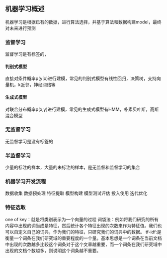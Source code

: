## 机器学习概述 ##
机器学习是根据已有的数据，进行算法选择，并基于算法和数据构建model，最终对未来进行预测

### 监督学习 ###
监督学习是有标签的，
#### 判别式模型 ####
直接对条件概率p(y|x)进行建模，常见的判别式模型有线性回归，决策树，支持向量机，k近邻，神经网络等
#### 生成式模型 ####
对联合分布概率p(x,y)进行建模，常见的生成式模型有HMM，朴素贝叶斯，高斯混合模型
### 无监督学习 ###
无监督学习是没有标签的
### 半监督学习 ###
少量的标注的样本，大量的未标注的样本，是无监督和监督学习的集合
### 机器学习开发流程 ###
数据收集
数据预处理
特征提取
模型构建
模型测试评估
投入使用
迭代优化
### 特征选取 ###
one of key：就是将类别表示为一个向量的过程
词袋法：例如将我们研究的所有内容中出现的词当成是特征，然后统计各个特征出现的次数来作为特征值。我们也可以自定义自己的词典，作为我们的特征，只研究我们的词典中的数据。
tf-idf:是衡量一个词条在我们研究域的重要程度的一个量。基本思想是一个词条在当前文档中出现的次数越多比较这个词条对于这个文章越重要，而一个词条在我们研究域中出现的文档个数越多，则说明这个词条越不重要。
